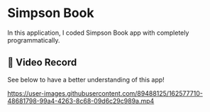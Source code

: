 # Simpson Book
In this application, I coded Simpson Book app with completely programmatically.

## 📸 Video Record
See below to have a better understanding of this app!

https://user-images.githubusercontent.com/89488125/162577710-48681798-99a4-4263-8c68-09d6c29c989a.mp4

